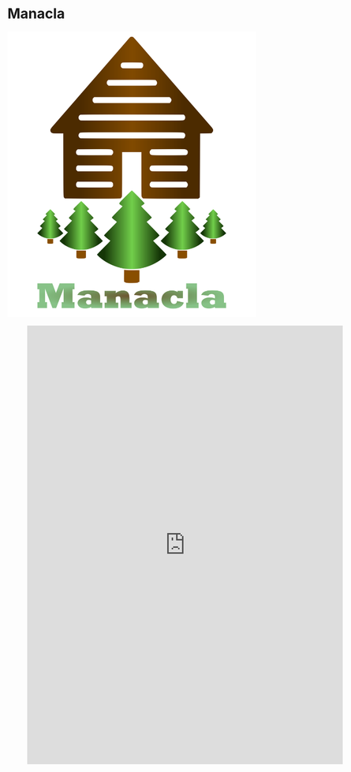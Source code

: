 # Manacla
![Manacla](Manacla.PNG)

<figure class="from_container">
<iframe src="https://docs.google.com/forms/d/e/1FAIpQLScpQjk5xxdfcS2wHlvIlLxfjUHNGlSCNNCn9DH-cq8q5qXdbg/viewform?embedded=true" width="640" height="890" frameborder="0" marginheight="0" marginwidth="0">Loading...</iframe>
</figure>
